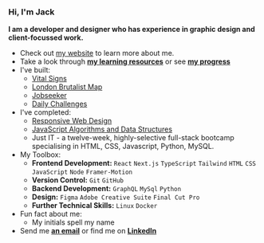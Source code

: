 ### Hi, I'm Jack 
**I am a developer and designer who has experience in graphic design and client-focussed work.**
- Check out [my website](https://jackkershaw.net) to learn more about me.
- Take a look through [**my learning resources**](https://github.com/jones58/Learning-Resources) or see [**my progress**](https://progress.jackkershaw.net)
- I've built:
  - [Vital Signs](https://vitalsignsmag.org)
  - [London Brutalist Map](https://github.com/jones58/brutalist-map-2)
  - [Jobseeker](https://jobseeker.jackkershaw.net/)
  - [Daily Challenges](https://github.com/jones58/daily-challenges)
-  I've completed:
    - [Responsive Web Design](https://www.freecodecamp.org/certification/jones58/responsive-web-design)
    - [JavaScript Algorithms and Data Structures](https://www.freecodecamp.org/certification/jones58/javascript-algorithms-and-data-structures)
    - Just IT - a twelve-week, highly-selective full-stack bootcamp specialising in HTML, CSS, Javascript, Python, MySQL.
- My Toolbox:
  - **Frontend Development:** `React` `Next.js` `TypeScript` `Tailwind` `HTML` `CSS` `JavaScript` `Node` `Framer-Motion`
  - **Version Control:** `Git` `GitHub` 
  - **Backend Development:** `GraphQL` `MySql` `Python`
  - **Design:** `Figma` `Adobe Creative Suite` `Final Cut Pro` 
  - **Further Technical Skills:** `Linux` `Docker` 
- Fun fact about me: 
  - My initials spell my name 
- Send me [**an email**](mailto:jackkershaw@protonmail.com") or find me on [**LinkedIn**](https://www.linkedin.com/in/jackkershaw)

